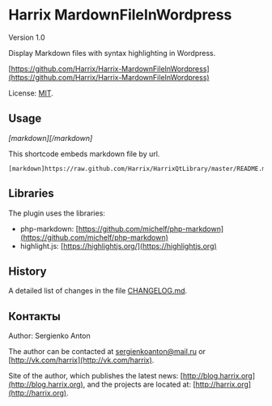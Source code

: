 Harrix MardownFileInWordpress
=============================

Version 1.0

Display Markdown files with syntax highlighting in Wordpress.

[https://github.com/Harrix/Harrix-MardownFileInWordpress](https://github.com/Harrix/Harrix-MardownFileInWordpress)

License: [MIT](https://raw.github.com/Harrix/Harrix-MardownFileInWordpress/README.md).

Usage
-----

*[markdown][/markdown]*

This shortcode embeds markdown file by url. 

```
[markdown]https://raw.github.com/Harrix/HarrixQtLibrary/master/README.md[/markdown]
```

Libraries
---------

The plugin uses the libraries:
 - php-markdown: [https://github.com/michelf/php-markdown](https://github.com/michelf/php-markdown)
 - highlight.js: [https://highlightjs.org/](https://highlightjs.org)

History
-------

A detailed list of changes in the file [CHANGELOG.md](https://raw.github.com/Harrix/Harrix-MardownFileInWordpress/CHANGELOG.md).

Контакты
--------

Author: Sergienko Anton

The author can be contacted at [sergienkoanton@mail.ru](mailto:sergienkoanton@mail.ru) or  [http://vk.com/harrix](http://vk.com/harrix).

Site of the author, which publishes the latest news: [http://blog.harrix.org](http://blog.harrix.org), and the projects are located at: [http://harrix.org](http://harrix.org).